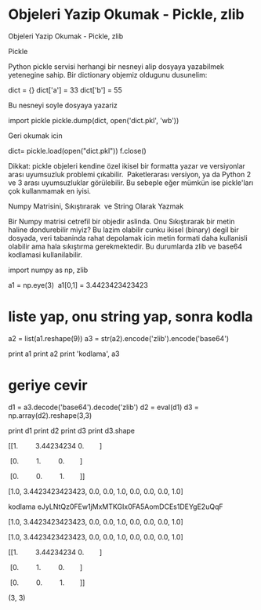 # Objeleri Yazip Okumak - Pickle, zlib


Objeleri Yazip Okumak - Pickle, zlib




Pickle

Python pickle servisi herhangi bir nesneyi alip dosyaya yazabilmek yetenegine sahip. Bir dictionary objemiz oldugunu dusunelim:

dict = {}
dict['a'] = 33
dict['b'] = 55

Bu nesneyi soyle dosyaya yazariz

import pickle
pickle.dump(dict, open('dict.pkl', 'wb'))

Geri okumak icin

dict= pickle.load(open("dict.pkl"))
f.close()

Dikkat: pickle objeleri kendine özel ikisel bir formatta yazar ve versiyonlar arası uyumsuzluk problemi çıkabilir.  Paketlerarası versiyon, ya da Python 2 ve 3 arası uyumsuzluklar görülebilir. Bu sebeple eğer mümkün ise pickle'ları çok kullanmamak en iyisi.

Numpy Matrisini, Sıkıştırarak  ve String Olarak Yazmak

Bir Numpy matrisi cetrefil bir objedir aslinda. Onu Sıkıştırarak bir metin haline dondurebilir miyiz? Bu lazim olabilir cunku ikisel (binary) degil bir dosyada, veri tabaninda rahat depolamak icin metin formati daha kullanisli olabilir ama hala sıkıştırma gerekmektedir. Bu durumlarda zlib ve base64 kodlamasi kullanilabilir.

import numpy as np, zlib

a1 = np.eye(3) 
a1[0,1] = 3.4423423423423
# liste yap, onu string yap, sonra kodla
a2 = list(a1.reshape(9))
a3 = str(a2).encode('zlib').encode('base64')

print a1
print a2
print 'kodlama', a3

# geriye cevir
d1 = a3.decode('base64').decode('zlib')
d2 = eval(d1)
d3 = np.array(d2).reshape(3,3)

print d1
print d2
print d3
print d3.shape






[[1.         3.44234234 0.        ]

 [0.         1.         0.        ]

 [0.         0.         1.        ]]

[1.0, 3.4423423423423, 0.0, 0.0, 1.0, 0.0, 0.0, 0.0, 1.0]



kodlama eJyLNtQz0FEw1jMxMTKGIx0FA5AomDCEs1DEYgE2uQqF



[1.0, 3.4423423423423, 0.0, 0.0, 1.0, 0.0, 0.0, 0.0, 1.0]

[1.0, 3.4423423423423, 0.0, 0.0, 1.0, 0.0, 0.0, 0.0, 1.0]

[[1.         3.44234234 0.        ]

 [0.         1.         0.        ]

 [0.         0.         1.        ]]

(3, 3)








